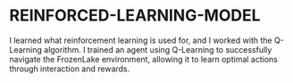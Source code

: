 # REINFORCED-LEARNING-MODEL
I learned what reinforcement learning is used for, and I worked with the Q-Learning algorithm. I trained an agent using Q-Learning to successfully navigate the FrozenLake environment, allowing it to learn optimal actions through interaction and rewards.
